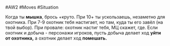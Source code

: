 #AW2  #Moves #Situation 

Когда ты **мышка**, брось +круто. При 10+ ты ускользаешь, незаметно для охотника. При 7-9 охотник тебя настигает, но там, куда ты его завёл (на твой выбор). При провале: охотник настиг тебя, МЦ скажет, где. Если охотник и добыча - персонажи игроков, пусть добыча делает ход **уйти от охотника,** а охотник делает ход **помешать.**